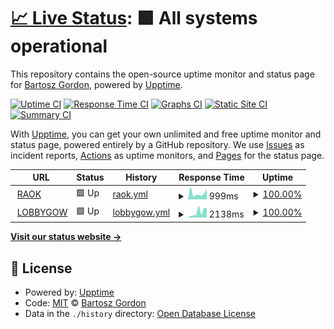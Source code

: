 # [📈 Live Status](https://bgord.github.io/statuses): <!--live status--> **🟩 All systems operational**

This repository contains the open-source uptime monitor and status page for [Bartosz Gordon](bartoszgordon.com), powered by [Upptime](https://github.com/upptime/upptime).

[![Uptime CI](https://github.com/bgord/statuses/workflows/Uptime%20CI/badge.svg)](https://github.com/bgord/statuses/actions?query=workflow%3A%22Uptime+CI%22)
[![Response Time CI](https://github.com/bgord/statuses/workflows/Response%20Time%20CI/badge.svg)](https://github.com/bgord/statuses/actions?query=workflow%3A%22Response+Time+CI%22)
[![Graphs CI](https://github.com/bgord/statuses/workflows/Graphs%20CI/badge.svg)](https://github.com/bgord/statuses/actions?query=workflow%3A%22Graphs+CI%22)
[![Static Site CI](https://github.com/bgord/statuses/workflows/Static%20Site%20CI/badge.svg)](https://github.com/bgord/statuses/actions?query=workflow%3A%22Static+Site+CI%22)
[![Summary CI](https://github.com/bgord/statuses/workflows/Summary%20CI/badge.svg)](https://github.com/bgord/statuses/actions?query=workflow%3A%22Summary+CI%22)

With [Upptime](https://upptime.js.org), you can get your own unlimited and free uptime monitor and status page, powered entirely by a GitHub repository. We use [Issues](https://github.com/bgord/statuses/issues) as incident reports, [Actions](https://github.com/bgord/statuses/actions) as uptime monitors, and [Pages](https://bgord.github.io/statuses) for the status page.

<!--start: status pages-->
<!-- This summary is generated by Upptime (https://github.com/upptime/upptime) -->
<!-- Do not edit this manually, your changes will be overwritten -->
<!-- prettier-ignore -->
| URL | Status | History | Response Time | Uptime |
| --- | ------ | ------- | ------------- | ------ |
| <img alt="" src="https://icons.duckduckgo.com/ip3/raok.bgord.dev.ico" height="13"> [RAOK](https://raok.bgord.dev/healthcheck) | 🟩 Up | [raok.yml](https://github.com/bgord/statuses/commits/HEAD/history/raok.yml) | <details><summary><img alt="Response time graph" src="./graphs/raok/response-time-week.png" height="20"> 999ms</summary><br><a href="https://bgord.github.io/statuses/history/raok"><img alt="Response time 1198" src="https://img.shields.io/endpoint?url=https%3A%2F%2Fraw.githubusercontent.com%2Fbgord%2Fstatuses%2FHEAD%2Fapi%2Fraok%2Fresponse-time.json"></a><br><a href="https://bgord.github.io/statuses/history/raok"><img alt="24-hour response time 860" src="https://img.shields.io/endpoint?url=https%3A%2F%2Fraw.githubusercontent.com%2Fbgord%2Fstatuses%2FHEAD%2Fapi%2Fraok%2Fresponse-time-day.json"></a><br><a href="https://bgord.github.io/statuses/history/raok"><img alt="7-day response time 999" src="https://img.shields.io/endpoint?url=https%3A%2F%2Fraw.githubusercontent.com%2Fbgord%2Fstatuses%2FHEAD%2Fapi%2Fraok%2Fresponse-time-week.json"></a><br><a href="https://bgord.github.io/statuses/history/raok"><img alt="30-day response time 1099" src="https://img.shields.io/endpoint?url=https%3A%2F%2Fraw.githubusercontent.com%2Fbgord%2Fstatuses%2FHEAD%2Fapi%2Fraok%2Fresponse-time-month.json"></a><br><a href="https://bgord.github.io/statuses/history/raok"><img alt="1-year response time 933" src="https://img.shields.io/endpoint?url=https%3A%2F%2Fraw.githubusercontent.com%2Fbgord%2Fstatuses%2FHEAD%2Fapi%2Fraok%2Fresponse-time-year.json"></a></details> | <details><summary><a href="https://bgord.github.io/statuses/history/raok">100.00%</a></summary><a href="https://bgord.github.io/statuses/history/raok"><img alt="All-time uptime 83.91%" src="https://img.shields.io/endpoint?url=https%3A%2F%2Fraw.githubusercontent.com%2Fbgord%2Fstatuses%2FHEAD%2Fapi%2Fraok%2Fuptime.json"></a><br><a href="https://bgord.github.io/statuses/history/raok"><img alt="24-hour uptime 100.00%" src="https://img.shields.io/endpoint?url=https%3A%2F%2Fraw.githubusercontent.com%2Fbgord%2Fstatuses%2FHEAD%2Fapi%2Fraok%2Fuptime-day.json"></a><br><a href="https://bgord.github.io/statuses/history/raok"><img alt="7-day uptime 100.00%" src="https://img.shields.io/endpoint?url=https%3A%2F%2Fraw.githubusercontent.com%2Fbgord%2Fstatuses%2FHEAD%2Fapi%2Fraok%2Fuptime-week.json"></a><br><a href="https://bgord.github.io/statuses/history/raok"><img alt="30-day uptime 99.94%" src="https://img.shields.io/endpoint?url=https%3A%2F%2Fraw.githubusercontent.com%2Fbgord%2Fstatuses%2FHEAD%2Fapi%2Fraok%2Fuptime-month.json"></a><br><a href="https://bgord.github.io/statuses/history/raok"><img alt="1-year uptime 70.04%" src="https://img.shields.io/endpoint?url=https%3A%2F%2Fraw.githubusercontent.com%2Fbgord%2Fstatuses%2FHEAD%2Fapi%2Fraok%2Fuptime-year.json"></a></details>
| <img alt="" src="https://icons.duckduckgo.com/ip3/lobbygow.bgord.dev.ico" height="13"> [LOBBYGOW](https://lobbygow.bgord.dev/healthcheck) | 🟩 Up | [lobbygow.yml](https://github.com/bgord/statuses/commits/HEAD/history/lobbygow.yml) | <details><summary><img alt="Response time graph" src="./graphs/lobbygow/response-time-week.png" height="20"> 2138ms</summary><br><a href="https://bgord.github.io/statuses/history/lobbygow"><img alt="Response time 887" src="https://img.shields.io/endpoint?url=https%3A%2F%2Fraw.githubusercontent.com%2Fbgord%2Fstatuses%2FHEAD%2Fapi%2Flobbygow%2Fresponse-time.json"></a><br><a href="https://bgord.github.io/statuses/history/lobbygow"><img alt="24-hour response time 3082" src="https://img.shields.io/endpoint?url=https%3A%2F%2Fraw.githubusercontent.com%2Fbgord%2Fstatuses%2FHEAD%2Fapi%2Flobbygow%2Fresponse-time-day.json"></a><br><a href="https://bgord.github.io/statuses/history/lobbygow"><img alt="7-day response time 2138" src="https://img.shields.io/endpoint?url=https%3A%2F%2Fraw.githubusercontent.com%2Fbgord%2Fstatuses%2FHEAD%2Fapi%2Flobbygow%2Fresponse-time-week.json"></a><br><a href="https://bgord.github.io/statuses/history/lobbygow"><img alt="30-day response time 1897" src="https://img.shields.io/endpoint?url=https%3A%2F%2Fraw.githubusercontent.com%2Fbgord%2Fstatuses%2FHEAD%2Fapi%2Flobbygow%2Fresponse-time-month.json"></a><br><a href="https://bgord.github.io/statuses/history/lobbygow"><img alt="1-year response time 835" src="https://img.shields.io/endpoint?url=https%3A%2F%2Fraw.githubusercontent.com%2Fbgord%2Fstatuses%2FHEAD%2Fapi%2Flobbygow%2Fresponse-time-year.json"></a></details> | <details><summary><a href="https://bgord.github.io/statuses/history/lobbygow">100.00%</a></summary><a href="https://bgord.github.io/statuses/history/lobbygow"><img alt="All-time uptime 82.28%" src="https://img.shields.io/endpoint?url=https%3A%2F%2Fraw.githubusercontent.com%2Fbgord%2Fstatuses%2FHEAD%2Fapi%2Flobbygow%2Fuptime.json"></a><br><a href="https://bgord.github.io/statuses/history/lobbygow"><img alt="24-hour uptime 100.00%" src="https://img.shields.io/endpoint?url=https%3A%2F%2Fraw.githubusercontent.com%2Fbgord%2Fstatuses%2FHEAD%2Fapi%2Flobbygow%2Fuptime-day.json"></a><br><a href="https://bgord.github.io/statuses/history/lobbygow"><img alt="7-day uptime 100.00%" src="https://img.shields.io/endpoint?url=https%3A%2F%2Fraw.githubusercontent.com%2Fbgord%2Fstatuses%2FHEAD%2Fapi%2Flobbygow%2Fuptime-week.json"></a><br><a href="https://bgord.github.io/statuses/history/lobbygow"><img alt="30-day uptime 99.84%" src="https://img.shields.io/endpoint?url=https%3A%2F%2Fraw.githubusercontent.com%2Fbgord%2Fstatuses%2FHEAD%2Fapi%2Flobbygow%2Fuptime-month.json"></a><br><a href="https://bgord.github.io/statuses/history/lobbygow"><img alt="1-year uptime 70.00%" src="https://img.shields.io/endpoint?url=https%3A%2F%2Fraw.githubusercontent.com%2Fbgord%2Fstatuses%2FHEAD%2Fapi%2Flobbygow%2Fuptime-year.json"></a></details>

<!--end: status pages-->

[**Visit our status website →**](https://bgord.github.io/statuses)

## 📄 License

- Powered by: [Upptime](https://github.com/upptime/upptime)
- Code: [MIT](./LICENSE) © [Bartosz Gordon](bartoszgordon.com)
- Data in the `./history` directory: [Open Database License](https://opendatacommons.org/licenses/odbl/1-0/)
